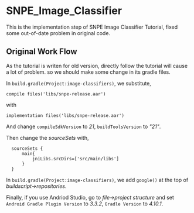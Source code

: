 # SNPE_Image_Classifier
This is the implementation step of SNPE Image Classifier Tutorial, fixed some out-of-date problem in original code.

## Original Work Flow

As the tutorial is writen for old version, directly follow the tutorial will cause a lot of problem. so we should make some change in its gradle files.

In `build.gradle(Project:image-classifiers)`, we substitute,
```
compile files('libs/snpe-release.aar')
```
with
```
implementation files('libs/snpe-release.aar')
```
And change `compileSdkVersion` to *21*, `buildToolsVersion` to *"21"*.

Then change the *sourceSets* with,
```
  sourceSets {
      main{
          jniLibs.srcDirs=['src/main/libs']
      }
  }
```

In `build.gradle(Project:image-classifiers)`, we add `google()` at the top of *buildscript->repositories*.

Finally, if you use Andriod Studio, go to *file->project structure* and set `Android Gradle Plugin Version` to *3.3.2*, `Gradle Version` to *4.10.1*.

